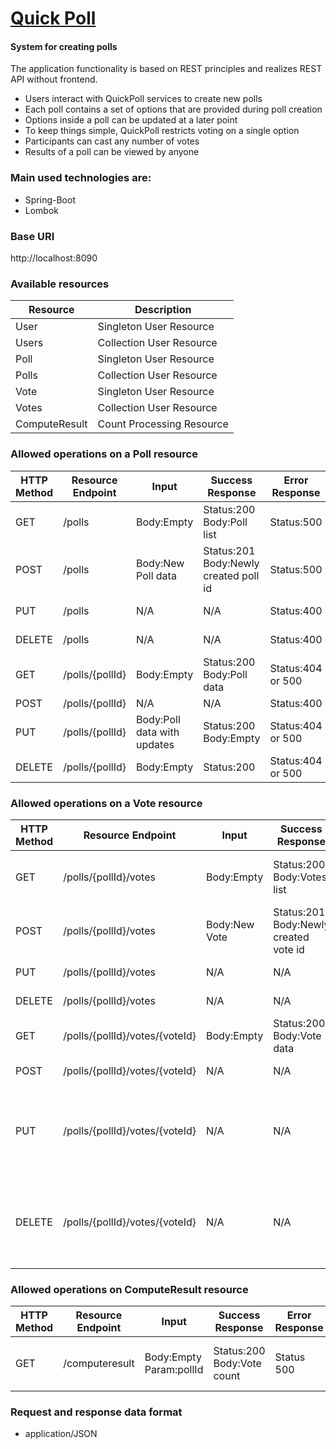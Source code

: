 # <a href="http://git.foxminded.com.ua/gesha17/quick-poll">Quick Poll</a>
#### System for creating polls

The application functionality is based on REST principles and realizes REST API without frontend.
- Users interact with QuickPoll services to create new polls
- Each poll contains a set of options that are provided during poll
  creation
- Options inside a poll can be updated at a later point
- To keep things simple, QuickPoll restricts voting on a single option
- Participants can cast any number of votes
- Results of a poll can be viewed by anyone

### **Main used technologies are:**
  - Spring-Boot
  - Lombok

### **Base URI**
  http://localhost:8090

### **Available resources**
|Resource|Description|
|---|---|
|User|Singleton User Resource|
|Users|Collection User Resource|
|Poll|Singleton User Resource|
|Polls|Collection User Resource|
|Vote|Singleton User Resource|
|Votes|Collection User Resource|
|ComputeResult|Count Processing Resource|

### **Allowed operations on a Poll resource**
|HTTP Method|Resource Endpoint|Input|Success Response|Error Response|Description|
|---|---|---|---|---|---|
|GET|/polls|Body:Empty|Status:200 Body:Poll list|Status:500|Retrieves all available polls|
|POST|/polls|Body:New Poll data|Status:201 Body:Newly created poll id|Status:500|Creates a new poll|
|PUT|/polls|N/A|N/A|Status:400|Forbidden Action|
|DELETE|/polls|N/A|N/A|Status:400|Forbidden Action|
|GET|/polls/{pollId}|Body:Empty|Status:200 Body:Poll data|Status:404 or 500|Retrieves an existing poll|
|POST|/polls/{pollId}|N/A|N/A|Status:400|Foridden
|PUT|/polls/{pollId}|Body:Poll data with updates|Status:200 Body:Empty|Status:404 or 500|Updating an existing poll|
|DELETE|/polls/{pollId}|Body:Empty|Status:200|Status:404 or 500|Deletes an existing poll|

### **Allowed operations on a Vote resource**
|HTTP Method|Resource Endpoint|Input|Success Response|Error Response|Description|
|---|---|---|---|---|---|
|GET|/polls/{pollId}/votes|Body:Empty|Status:200 Body:Votes list|Status:500|Retrieves all available votes for a given poll|
|POST|/polls/{pollId}/votes|Body:New Vote|Status:201 Body:Newly created vote id|Status:500|Creates a new vote|
|PUT|/polls/{pollId}/votes|N/A|N/A|Status:400|Forbidden Action|
|DELETE|/polls/{pollId}/votes|N/A|N/A|Status:400|Forbidden Action|
|GET|/polls/{pollId}/votes/{voteId}|Body:Empty|Status:200 Body:Vote data|Status:404 or 500|Retrieves an existing vote|
|POST|/polls/{pollId}/votes/{voteId}|N/A|N/A|Status:400|Forbidden Action|
|PUT|/polls/{pollId}/votes/{voteId}|N/A|N/A|Status:400|Forbidden is a casted vote can′t be updated according to our requirements|
|DELETE|/polls/{pollId}/votes/{voteId}|N/A|N/A|Status:400|Forbidden is a casted vote can′t be updated according to our requirements|



### **Allowed operations on ComputeResult resource**
|HTTP Method|Resource Endpoint|Input|Success Response|Error Response|Description|
|---|---|---|---|---|---|
|GET|/computeresult|Body:Empty Param:pollId|Status:200 Body:Vote count|Status 500|Returns the vote count for the given poll|

### **Request and response data format**
- application/JSON
